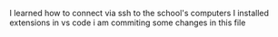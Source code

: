 I learned how to connect via ssh to the school's computers
I installed extensions in vs code
i am commiting some changes in this file


